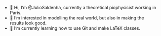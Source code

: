 - 👋 Hi, I’m @JulioSaldenha, currently a theoretical piophysicist working in Paris.
- 👀 I’m interested in modelling the real world, but also in making the results look good.
- 🌱 I’m currently learning how to use Git and make LaTeX classes.

